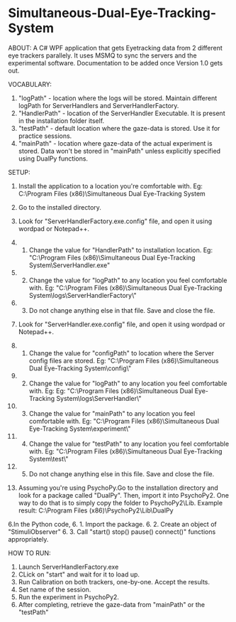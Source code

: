 # Simultaneous-Dual-Eye-Tracking-System
ABOUT:
A C# WPF application that gets Eyetracking data  from 2 different eye trackers parallely. It uses MSMQ to sync the servers and the experimental software.
Documentation to be added once Version 1.0 gets out.

VOCABULARY:
1. "logPath" - location where the logs will be stored. Maintain different logPath for ServerHandlers and ServerHandlerFactory.
2. "HandlerPath" - location of the ServerHandler Executable. It is present in the installation folder itself.
3. "testPath" - default location where the gaze-data is stored. Use it for practice sessions.
4. "mainPath" - location where gaze-data of the actual experiment is stored. Data won't be stored in "mainPath" unless explicitly specified using DualPy functions.

SETUP:
1. Install the application to a location you're comfortable with. Eg: C:\Program Files (x86)\Simultaneous Dual Eye-Tracking System
2. Go to the installed directory.

3. Look for "ServerHandlerFactory.exe.config" file, and open it using wordpad or Notepad++.
3. 1. Change the value for "HandlerPath" to installation location. Eg: "C:\\Program Files (x86)\\Simultaneous Dual Eye-Tracking System\\ServerHandler.exe"
3. 2. Change the value for "logPath" to any location you feel comfortable with. Eg: "C:\\Program Files (x86)\\Simultaneous Dual Eye-Tracking System\\logs\\ServerHandlerFactory\\"
3. 3. Do not change anything else in that file. Save and close the file.

4. Look for "ServerHandler.exe.config" file, and open it using wordpad or Notepad++.
4. 1. Change the value for "configPath" to location where the Server config files are stored. Eg: "C:\\Program Files (x86)\\Simultaneous Dual Eye-Tracking System\\config\\"
4. 2. Change the value for "logPath" to any location you feel comfortable with. Eg: Eg: "C:\\Program Files (x86)\\Simultaneous Dual Eye-Tracking System\\logs\\ServerHandler\\"
4. 3. Change the value for "mainPath" to any location you feel comfortable with. Eg: "C:\\Program Files (x86)\\Simultaneous Dual Eye-Tracking System\\experiment\\"
4. 4. Change the value for "testPath" to any location you feel comfortable with. Eg: "C:\\Program Files (x86)\\Simultaneous Dual Eye-Tracking System\\test\\"
4. 5. Do not change anything else in this file. Save and close the file.

5. Assuming you're using PsychoPy.Go to the installation directory and look for a package called "DualPy". Then, import it into PsychoPy2. One way to do that is to simply copy the folder to PsychoPy2\Lib.
Example result: C:\Program Files (x86)\PsychoPy2\Lib\DualPy

6.In the Python code, 
6. 1. Import the package.
6. 2. Create an object of "StimuliObserver" 
6. 3. Call "start() stop() pause() connect()" functions appropriately.


HOW TO RUN:
1. Launch ServerHandlerFactory.exe
2. CLick on "start" and wait for it to load up.
3. Run Calibration on both trackers, one-by-one. Accept the results.
4. Set name of the session.
4. Run the experiment in PsychoPy2.
5. After completing, retrieve the gaze-data from "mainPath" or the "testPath"